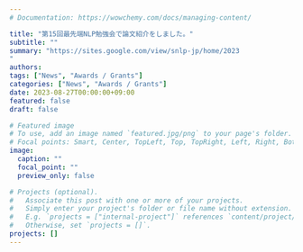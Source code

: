 ```yaml
---
# Documentation: https://wowchemy.com/docs/managing-content/

title: "第15回最先端NLP勉強会で論文紹介をしました。"
subtitle: ""
summary: "https://sites.google.com/view/snlp-jp/home/2023
"
authors:
tags: ["News", "Awards / Grants"]
categories: ["News", "Awards / Grants"]
date: 2023-08-27T00:00:00+09:00
featured: false
draft: false

# Featured image
# To use, add an image named `featured.jpg/png` to your page's folder.
# Focal points: Smart, Center, TopLeft, Top, TopRight, Left, Right, BottomLeft, Bottom, BottomRight.
image:
  caption: ""
  focal_point: ""
  preview_only: false

# Projects (optional).
#   Associate this post with one or more of your projects.
#   Simply enter your project's folder or file name without extension.
#   E.g. `projects = ["internal-project"]` references `content/project/deep-learning/index.md`.
#   Otherwise, set `projects = []`.
projects: []
---
```

